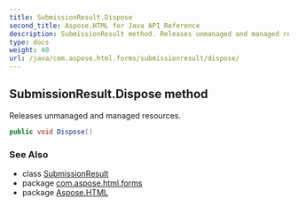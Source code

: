 ```yaml
---
title: SubmissionResult.Dispose
second_title: Aspose.HTML for Java API Reference
description: SubmissionResult method. Releases unmanaged and managed resources
type: docs
weight: 40
url: /java/com.aspose.html.forms/submissionresult/dispose/
---
```

## SubmissionResult.Dispose method

Releases unmanaged and managed resources.

```java
public void Dispose()
```

### See Also

* class [SubmissionResult](../)
* package [com.aspose.html.forms](../../../com.aspose.html.forms/)
* package [Aspose.HTML](../../../)
